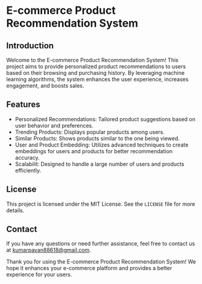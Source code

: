 # E-commerce Product Recommendation System

## Introduction

Welcome to the E-commerce Product Recommendation System! This project aims to provide personalized product recommendations to users based on their browsing and purchasing history. By leveraging machine learning algorithms, the system enhances the user experience, increases engagement, and boosts sales.

## Features

- Personalized Recommendations: Tailored product suggestions based on user behavior and preferences.
- Trending Products: Displays popular products among users.
- Similar Products: Shows products similar to the one being viewed.
- User and Product Embedding: Utilizes advanced techniques to create embeddings for users and products for better recommendation accuracy.
- Scalabilit: Designed to handle a large number of users and products efficiently.



## License

This project is licensed under the MIT License. See the `LICENSE` file for more details.

## Contact

If you have any questions or need further assistance, feel free to contact us at kumarpavan88618@gmail.com.

Thank you for using the E-commerce Product Recommendation System! We hope it enhances your e-commerce platform and provides a better experience for your users.
